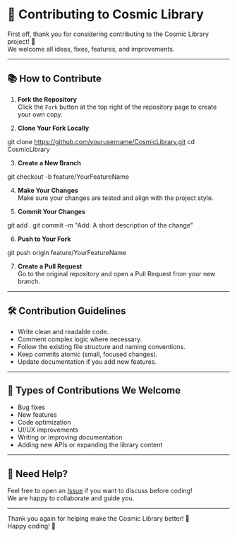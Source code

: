 # 🌌 Contributing to Cosmic Library

First off, thank you for considering contributing to the Cosmic Library project! 🚀  
We welcome all ideas, fixes, features, and improvements.

---

## 📚 How to Contribute

1. **Fork the Repository**  
Click the `Fork` button at the top right of the repository page to create your own copy.

2. **Clone Your Fork Locally**

git clone https://github.com/yourusername/CosmicLibrary.git cd CosmicLibrary


3. **Create a New Branch**

git checkout -b feature/YourFeatureName


4. **Make Your Changes**  
Make sure your changes are tested and align with the project style.

5. **Commit Your Changes**

git add . git commit -m "Add: A short description of the change"


6. **Push to Your Fork**

git push origin feature/YourFeatureName


7. **Create a Pull Request**  
Go to the original repository and open a Pull Request from your new branch.

---

## 🛠️ Contribution Guidelines

- Write clean and readable code.
- Comment complex logic where necessary.
- Follow the existing file structure and naming conventions.
- Keep commits atomic (small, focused changes).
- Update documentation if you add new features.

---

## 🚀 Types of Contributions We Welcome

- Bug fixes
- New features
- Code optimization
- UI/UX improvements
- Writing or improving documentation
- Adding new APIs or expanding the library content

---

## 📩 Need Help?

Feel free to open an [Issue](https://github.com/yourusername/CosmicLibrary/issues) if you want to discuss before coding!  
We are happy to collaborate and guide you.

---

Thank you again for helping make the Cosmic Library better! 🌟  
Happy coding! 🚀
